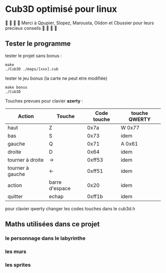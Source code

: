# Cub3D optimisé pour linux

 :roller_coaster: :roller_coaster: :roller_coaster: :roller_coaster: 
Merci à Qpupier, Slopez, Marousta, Olidon et Cbussier pour leurs precieux conseils
 :roller_coaster: :roller_coaster: :roller_coaster: :roller_coaster:

## Tester le programme

tester le projet sans bonus :
```
make
./Cub3D ./maps/[xxx].cub
```

tester le jeu bonus (la carte ne peut etre modifiée)
```
make bonus
./Cub3D
```

Touches prevues pour clavier **azerty** :

| Action  | Touche | Code touche | touche QWERTY |
| --- | --- | --- | --- |
| haut | Z | 0x7a | W 0x77 |
| bas | S | 0x73 | idem |
| gauche | Q | 0x71 | A 0x61 |
| droite | D | 0x64 | idem |
| tourner à droite | → | 0xff53 | idem |
| tourner à gauche | ← | 0xff51 | idem |
| action | barre d'espace | 0x20 | idem |
| quitter | echap | 0xff1b | idem |

pour clavier qwerty changer les codes touches dans le cub3d.h

## Maths utilisées dans ce projet

### le personnage dans le labyrinthe

### les murs

### les sprites